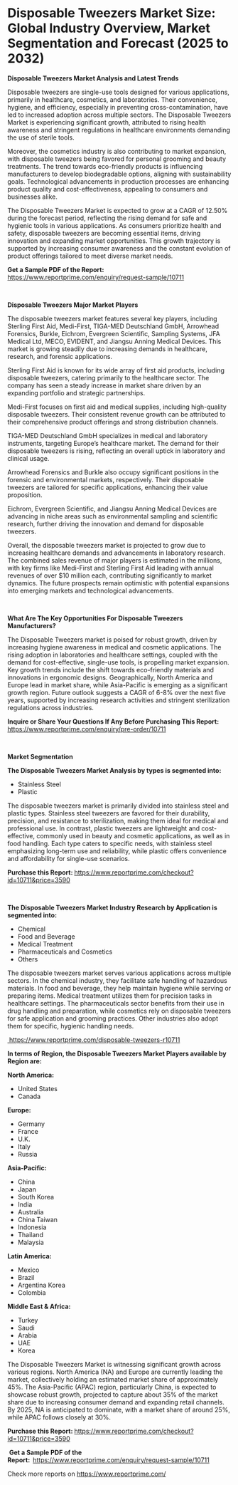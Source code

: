 <p><h1>Disposable Tweezers Market Size: Global Industry Overview, Market Segmentation and Forecast (2025 to 2032)</h1></p><p><strong>Disposable Tweezers Market Analysis and Latest Trends</strong></p>
<p><p>Disposable tweezers are single-use tools designed for various applications, primarily in healthcare, cosmetics, and laboratories. Their convenience, hygiene, and efficiency, especially in preventing cross-contamination, have led to increased adoption across multiple sectors. The Disposable Tweezers Market is experiencing significant growth, attributed to rising health awareness and stringent regulations in healthcare environments demanding the use of sterile tools.</p><p>Moreover, the cosmetics industry is also contributing to market expansion, with disposable tweezers being favored for personal grooming and beauty treatments. The trend towards eco-friendly products is influencing manufacturers to develop biodegradable options, aligning with sustainability goals. Technological advancements in production processes are enhancing product quality and cost-effectiveness, appealing to consumers and businesses alike.</p><p>The Disposable Tweezers Market is expected to grow at a CAGR of 12.50% during the forecast period, reflecting the rising demand for safe and hygienic tools in various applications. As consumers prioritize health and safety, disposable tweezers are becoming essential items, driving innovation and expanding market opportunities. This growth trajectory is supported by increasing consumer awareness and the constant evolution of product offerings tailored to meet diverse market needs.</p></p>
<p><strong>Get a Sample PDF of the Report:&nbsp;</strong> <a href="https://www.reportprime.com/enquiry/request-sample/10711?utm_campaign=2952&utm_medium=2&utm_source=Github&utm_content=ia&utm_term=20032025&utm_id=disposable-tweezers">https://www.reportprime.com/enquiry/request-sample/10711</a></p>
<p>&nbsp;</p>
<p><strong>Disposable Tweezers Major Market Players</strong></p>
<p><p>The disposable tweezers market features several key players, including Sterling First Aid, Medi-First, TIGA-MED Deutschland GmbH, Arrowhead Forensics, Burkle, Eichrom, Evergreen Scientific, Sampling Systems, JFA Medical Ltd, MECO, EVIDENT, and Jiangsu Anning Medical Devices. This market is growing steadily due to increasing demands in healthcare, research, and forensic applications.</p><p>Sterling First Aid is known for its wide array of first aid products, including disposable tweezers, catering primarily to the healthcare sector. The company has seen a steady increase in market share driven by an expanding portfolio and strategic partnerships.</p><p>Medi-First focuses on first aid and medical supplies, including high-quality disposable tweezers. Their consistent revenue growth can be attributed to their comprehensive product offerings and strong distribution channels. </p><p>TIGA-MED Deutschland GmbH specializes in medical and laboratory instruments, targeting Europe’s healthcare market. The demand for their disposable tweezers is rising, reflecting an overall uptick in laboratory and clinical usage.</p><p>Arrowhead Forensics and Burkle also occupy significant positions in the forensic and environmental markets, respectively. Their disposable tweezers are tailored for specific applications, enhancing their value proposition.</p><p>Eichrom, Evergreen Scientific, and Jiangsu Anning Medical Devices are advancing in niche areas such as environmental sampling and scientific research, further driving the innovation and demand for disposable tweezers. </p><p>Overall, the disposable tweezers market is projected to grow due to increasing healthcare demands and advancements in laboratory research. The combined sales revenue of major players is estimated in the millions, with key firms like Medi-First and Sterling First Aid leading with annual revenues of over $10 million each, contributing significantly to market dynamics. The future prospects remain optimistic with potential expansions into emerging markets and technological advancements.</p></p>
<p>&nbsp;</p>
<p><strong>What Are The Key Opportunities For Disposable Tweezers Manufacturers?</strong></p>
<p><p>The Disposable Tweezers market is poised for robust growth, driven by increasing hygiene awareness in medical and cosmetic applications. The rising adoption in laboratories and healthcare settings, coupled with the demand for cost-effective, single-use tools, is propelling market expansion. Key growth trends include the shift towards eco-friendly materials and innovations in ergonomic designs. Geographically, North America and Europe lead in market share, while Asia-Pacific is emerging as a significant growth region. Future outlook suggests a CAGR of 6-8% over the next five years, supported by increasing research activities and stringent sterilization regulations across industries.</p></p>
<p><strong>Inquire or Share Your Questions If Any Before Purchasing This Report:</strong> <a href="https://www.reportprime.com/enquiry/pre-order/10711?utm_campaign=2952&utm_medium=2&utm_source=Github&utm_content=ia&utm_term=20032025&utm_id=disposable-tweezers">https://www.reportprime.com/enquiry/pre-order/10711</a></p>
<p>&nbsp;</p>
<p><strong>Market Segmentation</strong></p>
<p><strong>The Disposable Tweezers Market Analysis by types is segmented into:</strong></p>
<p><ul><li>Stainless Steel</li><li>Plastic</li></ul></p>
<p><p>The disposable tweezers market is primarily divided into stainless steel and plastic types. Stainless steel tweezers are favored for their durability, precision, and resistance to sterilization, making them ideal for medical and professional use. In contrast, plastic tweezers are lightweight and cost-effective, commonly used in beauty and cosmetic applications, as well as in food handling. Each type caters to specific needs, with stainless steel emphasizing long-term use and reliability, while plastic offers convenience and affordability for single-use scenarios.</p></p>
<p><strong>Purchase this Report:&nbsp;</strong><a href="https://www.reportprime.com/checkout?id=10711&price=3590&utm_campaign=2952&utm_medium=2&utm_source=Github&utm_content=ia&utm_term=20032025&utm_id=disposable-tweezers">https://www.reportprime.com/checkout?id=10711&price=3590</a></p>
<p>&nbsp;</p>
<p><strong>The Disposable Tweezers Market Industry Research by Application is segmented into:</strong></p>
<p><ul><li>Chemical</li><li>Food and Beverage</li><li>Medical Treatment</li><li>Pharmaceuticals and Cosmetics</li><li>Others</li></ul></p>
<p><p>The disposable tweezers market serves various applications across multiple sectors. In the chemical industry, they facilitate safe handling of hazardous materials. In food and beverage, they help maintain hygiene while serving or preparing items. Medical treatment utilizes them for precision tasks in healthcare settings. The pharmaceuticals sector benefits from their use in drug handling and preparation, while cosmetics rely on disposable tweezers for safe application and grooming practices. Other industries also adopt them for specific, hygienic handling needs.</p></p>
<p><a href="https://www.reportprime.com/disposable-tweezers-r10711?utm_campaign=2952&utm_medium=2&utm_source=Github&utm_content=ia&utm_term=20032025&utm_id=disposable-tweezers">&nbsp;https://www.reportprime.com/disposable-tweezers-r10711</a></p>
<p><strong>In terms of Region, the Disposable Tweezers Market Players available by Region are:</strong></p>
<p>
    <p> <strong> North America: </strong>
        <ul>
            <li>United States</li>
            <li>Canada</li>
        </ul>
        </p> 
    <p> <strong> Europe: </strong>
        <ul>
            <li>Germany</li>
            <li>France</li>
            <li>U.K.</li>
            <li>Italy</li>
            <li>Russia</li>
        </ul>
        </p> 
    <p> <strong> Asia-Pacific: </strong>
        <ul>
            <li>China</li>
            <li>Japan</li>
            <li>South Korea</li>
            <li>India</li>
            <li>Australia</li>
            <li>China Taiwan</li>
            <li>Indonesia</li>
            <li>Thailand</li>
            <li>Malaysia</li>
        </ul>
        </p> 
    <p> <strong> Latin America: </strong>
        <ul>
            <li>Mexico</li>
            <li>Brazil</li>
            <li>Argentina Korea</li>
            <li>Colombia</li>
        </ul>
        </p> 
    <p> <strong> Middle East & Africa: </strong>
        <ul>
            <li>Turkey</li>
            <li>Saudi</li>
            <li>Arabia</li>
            <li>UAE</li>
            <li>Korea</li>
        </ul>
    </p>
    </p>
<p><p>The Disposable Tweezers Market is witnessing significant growth across various regions. North America (NA) and Europe are currently leading the market, collectively holding an estimated market share of approximately 45%. The Asia-Pacific (APAC) region, particularly China, is expected to showcase robust growth, projected to capture about 35% of the market share due to increasing consumer demand and expanding retail channels. By 2025, NA is anticipated to dominate, with a market share of around 25%, while APAC follows closely at 30%.</p></p>
<p><strong>Purchase this Report: </strong><a href="https://www.reportprime.com/checkout?id=10711&price=3590&utm_campaign=2952&utm_medium=2&utm_source=Github&utm_content=ia&utm_term=20032025&utm_id=disposable-tweezers">https://www.reportprime.com/checkout?id=10711&price=3590</a></p>
<p>&nbsp;<strong>Get a Sample PDF of the Report:&nbsp;&nbsp;</strong><a href="https://www.reportprime.com/enquiry/request-sample/10711?utm_campaign=2952&utm_medium=2&utm_source=Github&utm_content=ia&utm_term=20032025&utm_id=disposable-tweezers">https://www.reportprime.com/enquiry/request-sample/10711</a></p>
<p><strong></strong></p>
<p>Check more reports on <a href="https://www.reportprime.com/?utm_campaign=2952&utm_medium=2&utm_source=Github&utm_content=ia&utm_term=20032025&utm_id=disposable-tweezers">https://www.reportprime.com/</a></p>